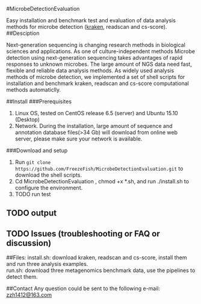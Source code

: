 #MicrobeDetectionEvaluation

Easy installation and benchmark test and evaluation of data analysis methods for microbe detection ([kraken](http://www.baidu.com), readscan and cs-score).
##Desciption

Next-generation sequencing is changing research methods in biological sciences and applications. As one of culture-independent methods  Microbe detection using next-generation sequencing takes advantages of rapid responses to unknown microbes. The large amount of NGS data need fast, flexible and reliable data analysis methods. As widely used analysis methods of microbe detection, we implemented a set of shell scripts for installation and benchmark kraken, readscan and cs-score computational methods automaticlly. 

##Install
###Prerequisites
1. Linux OS, tested on CentOS release 6.5 (server) and Ubuntu 15.10 (Desktop)
2. Network. During the installation, large amount of sequence and annotation database files(>34 Gb) will download from online web server, please make sure your network is available.

###Download and setup
1. Run `git clone https://github.com/FreezeFish/MicrobeDetectionEvaluation.git` to download the shell scripts.<br>
2. Cd MicrobeDetectionEvaluation , chmod +x *.sh, and run ./install.sh to configure the environment.
3. TODO run test

## TODO output

## TODO Issues (troubleshooting or FAQ or discussion)

##Files:
install.sh: download kraken, readscan and cs-score, install them and run three analysis examples. <br>
run.sh: download three metagenomics benchmark data, use the pipelines to detect them.

##Contact
Any question could be sent to the following e-mail:
zzh1412@163.com
